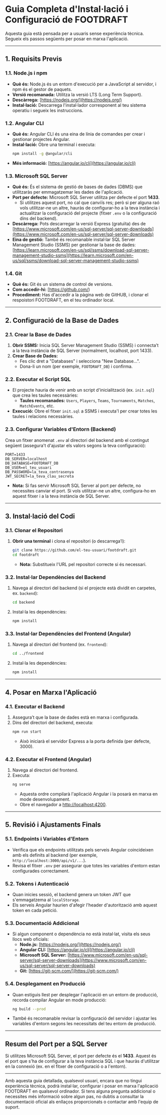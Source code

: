 # Guia Completa d'Instal·lació i Configuració de FOOTDRAFT

Aquesta guia està pensada per a usuaris sense experiència tècnica. Segueix els passos següents per posar en marxa l'aplicació.

---

## 1. Requisits Previs

### 1.1. Node.js i npm  
- **Què és:** Node.js és un entorn d'execució per a JavaScript al servidor, i npm és el gestor de paquets.  
- **Versió recomanada:** Utilitza la versió LTS (Long Term Support).  
- **Descàrrega:** [https://nodejs.org/](https://nodejs.org/)  
- **Instal·lació:** Descarrega l'instal·lador corresponent al teu sistema operatiu i segueix les instruccions.

### 1.2. Angular CLI  
- **Què és:** Angular CLI és una eina de línia de comandes per crear i gestionar projectes Angular.  
- **Instal·lació:** Obre una terminal i executa:
  ```bash
  npm install -g @angular/cli
  ```
- **Més informació:** [https://angular.io/cli](https://angular.io/cli)

### 1.3. Microsoft SQL Server  
- **Què és:** És el sistema de gestió de bases de dades (DBMS) que utilitzaràs per emmagatzemar les dades de l'aplicació.  
- **Port per defecte:** Microsoft SQL Server utilitza per defecte el port **1433**.  
  - Si utilitzes aquest port, no cal que canviïs res; però si per alguna raó vols utilitzar-ne un altre, hauràs de configurar-ho a la teva instància i actualitzar la configuració del projecte (fitxer `.env` o la configuració dins del backend).
- **Descàrrega:** Pots descarregar la versió Express (gratuïta) des de [https://www.microsoft.com/en-us/sql-server/sql-server-downloads](https://www.microsoft.com/en-us/sql-server/sql-server-downloads)
- **Eina de gestió:** També és recomanable instal·lar SQL Server Management Studio (SSMS) per gestionar la base de dades: [https://learn.microsoft.com/en-us/sql/ssms/download-sql-server-management-studio-ssms](https://learn.microsoft.com/en-us/sql/ssms/download-sql-server-management-studio-ssms)

### 1.4. Git  
- **Què és:** Git és un sistema de control de versions.  
- **Com accedir-hi:** [https://github.com/)  
- **Procediment:** Has d'accedir a la pàgina web de GitHUB, i clonar el respoistori FOOTDRAFT, en el teu ordinador local.

---

## 2. Configuració de la Base de Dades

### 2.1. Crear la Base de Dades
1. **Obrir SSMS:** Inicia SQL Server Management Studio (SSMS) i connecta’t a la teva instància de SQL Server (normalment, localhost, port 1433).
2. **Crear Base de Dades:**  
   - Fes clic dret a "Databases" i selecciona "New Database...".
   - Dona-li un nom (per exemple, `FOOTDRAFT_DB`) i confirma.

### 2.2. Executar el Script SQL  
- El projecte hauria de venir amb un script d'inicialització (ex. `init.sql`) que crea les taules necessàries:  
  - **Taules recomanades:** `Users`, `Players`, `Teams`, `Tournaments`, `Matches`, `MatchEvents`, etc.
- **Execució:** Obre el fitxer `init.sql` a SSMS i executa'l per crear totes les taules i relacions necessàries.

### 2.3. Configurar Variables d'Entorn (Backend)
Crea un fitxer anomenat `.env` al directori del backend amb el contingut següent (assegura't d'ajustar els valors segons la teva configuració):

```env
PORT=1433
DB_SERVER=localhost
DB_DATABASE=FOOTDRAFT_DB
DB_USER=el_teu_usuari
DB_PASSWORD=la_teva_contrasenya
JWT_SECRET=la_teva_clau_secreta
```

- **Nota:** Si fas servir Microsoft SQL Server al port per defecte, no necessites canviar el port. Si vols utilitzar-ne un altre, configura-ho en aquest fitxer i a la teva instància de SQL Server.

---

## 3. Instal·lació del Codi

### 3.1. Clonar el Repositori
1. **Obrir una terminal** i clona el repositori (o descarrega’l):
   ```bash
   git clone https://github.com/el-teu-usuari/footdraft.git
   cd footdraft
   ```
   - **Nota:** Substitueix l'URL pel repositori correcte si és necessari.

### 3.2. Instal·lar Dependències del Backend
1. Navega al directori del backend (si el projecte està dividit en carpetes, ex. `backend`):
   ```bash
   cd backend
   ```
2. Instal·la les dependències:
   ```bash
   npm install
   ```

### 3.3. Instal·lar Dependències del Frontend (Angular)
1. Navega al directori del frontend (ex. `frontend`):
   ```bash
   cd ../frontend
   ```
2. Instal·la les dependències:
   ```bash
   npm install
   ```

---

## 4. Posar en Marxa l'Aplicació

### 4.1. Executar el Backend
1. Assegura’t que la base de dades està en marxa i configurada.
2. Dins del directori del backend, executa:
   ```bash
   npm run start
   ```
   - Això iniciarà el servidor Express a la porta definida (per defecte, 3000).

### 4.2. Executar el Frontend (Angular)
1. Navega al directori del frontend.
2. Executa:
   ```bash
   ng serve
   ```
   - Aquesta ordre compilarà l'aplicació Angular i la posarà en marxa en mode desenvolupament.
   - Obre el navegador a [http://localhost:4200](http://localhost:4200).

---

## 5. Revisió i Ajustaments Finals

### 5.1. Endpoints i Variables d'Entorn
- Verifica que els endpoints utilitzats pels serveis Angular coincideixen amb els definits al backend (per exemple, `http://localhost:3000/api/v1/...`).
- Revisa el fitxer `.env` per assegurar que totes les variables d'entorn estan configurades correctament.

### 5.2. Tokens i Autenticació
- Quan inicies sessió, el backend genera un token JWT que s'emmagatzema al `localStorage`.  
- Els serveis Angular haurien d'afegir l'header d'autorització amb aquest token en cada petició.

### 5.3. Documentació Addicional
- Si algun component o dependència no està instal·lat, visita els seus llocs web oficials:
  - **Node.js:** [https://nodejs.org/](https://nodejs.org/)
  - **Angular CLI:** [https://angular.io/cli](https://angular.io/cli)
  - **Microsoft SQL Server:** [https://www.microsoft.com/en-us/sql-server/sql-server-downloads](https://www.microsoft.com/en-us/sql-server/sql-server-downloads)
  - **Git:** [https://git-scm.com/](https://git-scm.com/)

### 5.4. Desplegament en Producció
- Quan estiguis llest per desplegar l'aplicació en un entorn de producció, recorda compilar Angular en mode producció:
  ```bash
  ng build --prod
  ```
- També és recomanable revisar la configuració del servidor i ajustar les variables d'entorn segons les necessitats del teu entorn de producció.

---

## Resum del Port per a SQL Server

Si utilitzes Microsoft SQL Server, el port per defecte és el **1433**. Aquest és el port que s'ha de configurar a la teva instància SQL i que hauràs d'utilitzar en la connexió (ex. en el fitxer de configuració o a l'entorn).

---

Amb aquesta guia detallada, qualsevol usuari, encara que no tingui experiència tècnica, podrà instal·lar, configurar i posar en marxa l'aplicació FOOTDRAFT en qualsevol ordinador. Si tens alguna pregunta addicional o necessites més informació sobre algun pas, no dubtis a consultar la documentació oficial als enllaços proporcionats o contactar amb l'equip de suport.
